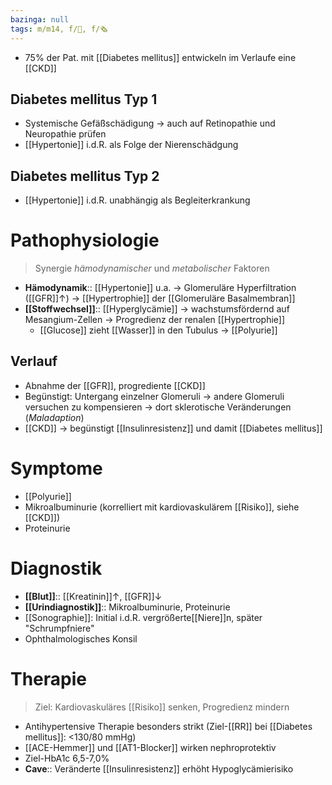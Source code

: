 ```yaml
---
bazinga: null
tags: m/m14, f/🍺, f/🗞️
---
```

- 75% der Pat. mit [[Diabetes mellitus]] entwickeln im Verlaufe eine [[CKD]]

## Diabetes mellitus Typ 1
- Systemische Gefäßschädigung → auch auf Retinopathie und Neuropathie prüfen
- [[Hypertonie]] i.d.R. als Folge der Nierenschädgung

## Diabetes mellitus Typ 2
- [[Hypertonie]] i.d.R. unabhängig als Begleiterkrankung

# Pathophysiologie
> Synergie *hämodynamischer* und *metabolischer* Faktoren

- **Hämodynamik**:: [[Hypertonie]] u.a. → Glomeruläre Hyperfiltration ([[GFR]]↑) → [[Hypertrophie]] der [[Glomeruläre Basalmembran]]
- **[[Stoffwechsel]]**:: [[Hyperglycämie]] → wachstumsfördernd auf Mesangium-Zellen → Progredienz der renalen [[Hypertrophie]]
	- [[Glucose]] zieht [[Wasser]] in den Tubulus → [[Polyurie]]

## Verlauf
- Abnahme der [[GFR]], progrediente [[CKD]]
- Begünstigt: Untergang einzelner Glomeruli → andere Glomeruli versuchen zu kompensieren → dort sklerotische Veränderungen (*Maladaption*)
- [[CKD]] → begünstigt [[Insulinresistenz]] und damit [[Diabetes mellitus]]

# Symptome
- [[Polyurie]]
- Mikroalbuminurie (korrelliert mit kardiovaskulärem [[Risiko]], siehe [[CKD]])
- Proteinurie

# Diagnostik
- **[[Blut]]**:: [[Kreatinin]]↑, [[GFR]]↓ 
- **[[Urindiagnostik]]**:: Mikroalbuminurie, Proteinurie
- [[Sonographie]]: Initial i.d.R. vergrößerte[[Niere]]n, später "Schrumpfniere"
- Ophthalmologisches Konsil

# Therapie
> Ziel: Kardiovaskuläres [[Risiko]] senken, Progredienz mindern

- Antihypertensive Therapie besonders strikt (Ziel-[[RR]] bei [[Diabetes mellitus]]: <130/80 mmHg)
- [[ACE-Hemmer]] und [[AT1-Blocker]] wirken nephroprotektiv
- Ziel-HbA1c 6,5-7,0%
- **Cave**:: Veränderte [[Insulinresistenz]] erhöht Hypoglycämierisiko

